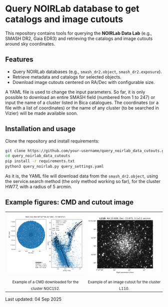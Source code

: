 # Query NOIRLab database to get catalogs and image cutouts

This repository contains tools for querying the **NOIRLab Data Lab** (e.g., SMASH DR2, Gaia EDR3) and retrieving the catalogs and image cutouts around sky coordinates.

## Features

- Query NOIRLab databases (e.g., `smash_dr2.object`, `smash_dr2.exposure`).
- Retrieve metadata and catalogs for selected objects.
- Download image cutouts centered on RA/Dec with configurable size.

A YAML file is used to change the input parameters.
So far, it is only possible to download an entire SMASH field (numbered from 1 to 247) or input the name of a cluster listed in Bica catalogues.
The coordinates (or a file with a list of coordinates) or the name of any cluster (to be searched in Vizier) will be made available soon.

## Installation and usage

Clone the repository and install requirements:

```bash
git clone https://github.com/your-username/query_noirlab_data_cutouts.git
cd query_noirlab_data_cutouts
pip install -r requirements.txt
python3 query_noirlab.py query_settings.yaml
```

As it is, the YAML file will download data from the `smash_dr2.object`, using the service.search method (the only method working so far), for the cluster HW77, with a radius of 5 arcmin.

## Example figures: CMD and cutout image

<table>
  <tr>
    <td><img src="figures/example_cmd.png" alt="CMD 1" width="300"></td>
    <td><img src="figures/example_cutout.png" alt="Cutout" width="300"></td>
  </tr>
  <tr>
    <td align="center"><sub>Example of a CMD downloaded for the cluster NGC152.</sub></td>
    <td align="center"><sub>Example of an image cutout for the cluster L110.</sub></td>
  </tr>
</table>


Last updated: 04 Sep 2025
